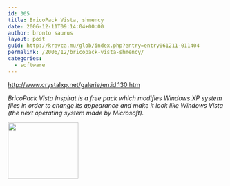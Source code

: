 ```yaml
---
id: 365
title: BricoPack Vista, shmency
date: 2006-12-11T09:14:04+00:00
author: bronto saurus
layout: post
guid: http://kravca.mu/glob/index.php?entry=entry061211-011404
permalink: /2006/12/bricopack-vista-shmency/
categories:
  - software
---
```

<a href="http://www.crystalxp.net/galerie/en.id.130.htm" target="_blank" >http://www.crystalxp.net/galerie/en.id.130.htm</a>

_BricoPack Vista Inspirat is a free pack which modifies Windows XP system files in order to change its appearance and make it look like Windows Vista (the next operating system made by Microsoft)._

<img src="/images/vista_skin.jpg" width="163" height="130" border="0" alt="" />